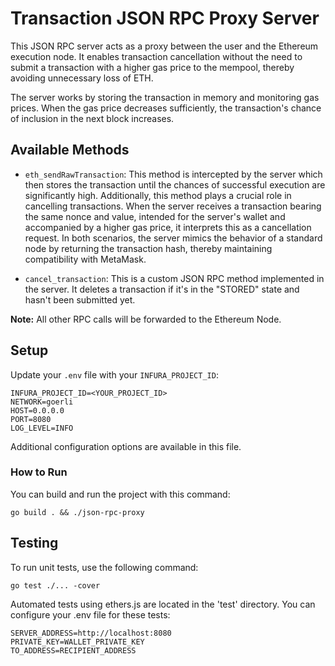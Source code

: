 
# Transaction JSON RPC Proxy Server

This JSON RPC server acts as a proxy between the user and the Ethereum execution node. It enables transaction cancellation without the need to submit a transaction with a higher gas price to the mempool, thereby avoiding unnecessary loss of ETH. 

The server works by storing the transaction in memory and monitoring gas prices. When the gas price decreases sufficiently, the transaction's chance of inclusion in the next block increases.

## Available Methods

- `eth_sendRawTransaction`: This method is intercepted by the server which then stores the transaction until the chances of successful execution are significantly high. Additionally, this method plays a crucial role in cancelling transactions. When the server receives a transaction bearing the same nonce and value, intended for the server's wallet and accompanied by a higher gas price, it interprets this as a cancellation request. In both scenarios, the server mimics the behavior of a standard node by returning the transaction hash, thereby maintaining compatibility with MetaMask.

- `cancel_transaction`: This is a custom JSON RPC method implemented in the server. It deletes a transaction if it's in the "STORED" state and hasn't been submitted yet.

**Note:** All other RPC calls will be forwarded to the Ethereum Node.

## Setup

Update your `.env` file with your `INFURA_PROJECT_ID`:

```
INFURA_PROJECT_ID=<YOUR_PROJECT_ID>
NETWORK=goerli
HOST=0.0.0.0
PORT=8080
LOG_LEVEL=INFO
```
Additional configuration options are available in this file.

### How to Run

You can build and run the project with this command:

```
go build . && ./json-rpc-proxy
```

## Testing

To run unit tests, use the following command:

```
go test ./... -cover
```

Automated tests using ethers.js are located in the 'test' directory. You can configure your .env file for these tests:

```
SERVER_ADDRESS=http://localhost:8080
PRIVATE_KEY=WALLET_PRIVATE_KEY
TO_ADDRESS=RECIPIENT_ADDRESS
```


